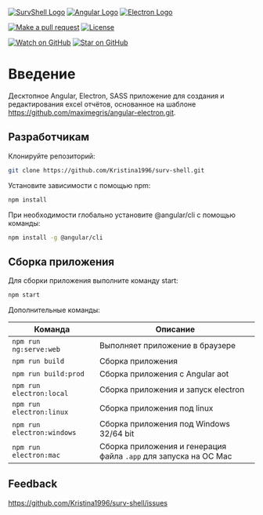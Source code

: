 [![SurvShell Logo](https://github.com/Kristina1996/surv-shell/blob/master/resources/icon.png)](https://github.com/Kristina1996/surv-shell/)
[![Angular Logo](https://www.vectorlogo.zone/logos/angular/angular-icon.svg)](https://angular.io/) [![Electron Logo](https://www.vectorlogo.zone/logos/electronjs/electronjs-icon.svg)](https://electronjs.org/)

[![Make a pull request][prs-badge]][prs]
[![License](http://img.shields.io/badge/Licence-MIT-brightgreen.svg)](LICENSE2.md)

[![Watch on GitHub][github-watch-badge]][github-watch]
[![Star on GitHub][github-star-badge]][github-star]

# Введение

Десктопное Angular, Electron, SASS приложение для создания и редактирования excel отчётов, основанное на шаблоне https://github.com/maximegris/angular-electron.git.


## Разработчикам

Клонируйте репозиторий:


``` bash
git clone https://github.com/Kristina1996/surv-shell.git
```

Установите зависимости с помощью npm:

``` bash
npm install
```

При необходимости глобально установите @angular/cli с помощью команды:


``` bash
npm install -g @angular/cli
```

## Сборка приложения

Для сборки приложения выполните команду start:

``` bash
npm start
```
Дополнительные команды:

|Команда|Описание|
|--|--|
|`npm run ng:serve:web`| Выполняет приложение в браузере |
|`npm run build`| Сборка приложения |
|`npm run build:prod`| Сборка приложения с  Angular aot |
|`npm run electron:local`| Сборка приложения и запуск electron
|`npm run electron:linux`| Сборка приложения под linux |
|`npm run electron:windows`| Сборка приложения под Windows 32/64 bit |
|`npm run electron:mac`|  Сборка приложения и генерация файла `.app` для запуска на ОС Mac |

## Feedback

https://github.com/Kristina1996/surv-shell/issues

[license-badge]: https://img.shields.io/badge/license-Apache2-blue.svg?style=flat
[license]: https://github.com/Kristina1996/surv-shell/blob/master/LICENSE2.md
[prs-badge]: https://img.shields.io/badge/PRs-welcome-brightgreen.svg?style=flat-square
[prs]: http://makeapullrequest.com
[github-watch-badge]: https://img.shields.io/github/watchers/maximegris/angular-electron.svg?style=social
[github-watch]: https://github.com/Kristina1996/surv-shell/watchers
[github-star-badge]: https://img.shields.io/github/stars/maximegris/angular-electron.svg?style=social
[github-star]: https://github.com/Kristina1996/surv-shell/stargazers

